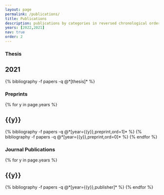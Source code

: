```yaml
---
layout: page
permalink: /publications/
title: Publications
description: publications by categories in reversed chronological order. generated by jekyll-scholar.
years: [2022,2021]
nav: true
order: 2
---
```



<div class="publications">
<h3>Thesis</h3>
<h2 class="year">2021</h2>
  {% bibliography -f papers -q @*[thesis]* %}
</div>

<div class="publications">
<h3>Preprints</h3>
{% for y in page.years %}
  <h2 class="year">{{y}}</h2>
  {% bibliography -f papers -q @*[year={{y}},preprint,ord=1]* %}
  {% bibliography -f papers -q @*[year={{y}},preprint,ord=0]* %}
{% endfor %}

</div>

<div class="publications">
<h3>Journal Publications</h3>
{% for y in page.years %}
  <h2 class="year">{{y}}</h2>
  {% bibliography -f papers -q @*[year={{y}},publisher]* %}
{% endfor %}

</div>
